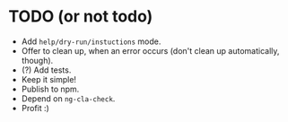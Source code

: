 # TODO (or not todo)

- Add `help/dry-run/instuctions` mode.
- Offer to clean up, when an error occurs (don't clean up automatically, though).
- (?) Add tests.
- Keep it simple!
- Publish to npm.
- Depend on `ng-cla-check`.
- Profit :)
